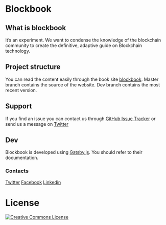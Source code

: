 # Blockbook

## What is blockbook

It’s an experiment. We want to condense the knowledge of the blockchain community to create the definitive, adaptive guide on Blockchain technology.

## Project structure

You can read the content easily through the book site [blockbook](https://www.blockbook.cc). Master branch contains the source of the website. Dev branch contains the most recent version.

## Support

If you find an issue you can contact us through [GitHub Issue Tracker](https://github.com/abit-company/Blockbook/issues)
or send us a message on [Twitter](https://twitter.com/abitcompany)

## Dev

Blockbook is developed using [Gatsby.js](https://www.gatsbyjs.org/). You should refer to their documentation.

### Contacts

[Twitter](https://twitter.com/abitcompany)
[Facebook](https://facebook.com/abitcompany)
[Linkedin](https://www.linkedin.com/company/abitcompany/)

# License

<a rel="license" href="https://creativecommons.org/licenses/by-nc/4.0/legalcode"><img alt="Creative Commons License" style="border-width:0" src="https://i.creativecommons.org/l/by-nc/4.0/88x31.png" /></a>
